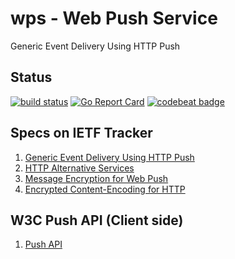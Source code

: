 # wps - Web Push Service

Generic Event Delivery Using HTTP Push

## Status 

[![build status](https://gitlab.com/fffd/wps/badges/master/build.svg)](https://gitlab.com/fffd/wps/commits/master)
[![Go Report Card](https://goreportcard.com/badge/gitlab.com/fffd/wps)](https://goreportcard.com/report/gitlab.com/fffd/wps)
[![codebeat badge](https://codebeat.co/badges/431d8870-e36b-488e-b32d-15b8cefe0441)](https://codebeat.co/projects/gitlab-com-fffd-wps)


## Specs on IETF Tracker

1. [Generic Event Delivery Using HTTP Push](https://datatracker.ietf.org/doc/draft-ietf-webpush-protocol/)
2. [HTTP Alternative Services](https://datatracker.ietf.org/doc/draft-ietf-httpbis-alt-svc/)
3. [Message Encryption for Web Push](https://datatracker.ietf.org/doc/draft-ietf-webpush-encryption/)
4. [Encrypted Content-Encoding for HTTP](https://datatracker.ietf.org/doc/draft-ietf-httpbis-encryption-encoding/)

## W3C Push API (Client side)

1. [Push API](https://w3c.github.io/push-api/)
